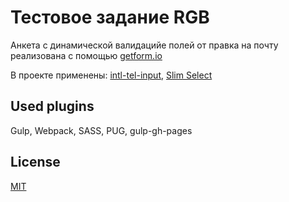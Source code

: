# Тестовое задание RGB

Анкета с динамической валидацийе полей от правка на почту реализована с помощью [getform.io](https://getform.io/)

В проекте применены: [intl-tel-input](https://github.com/jackocnr/intl-tel-input), [Slim Select](https://slimselectjs.com/)

## Used plugins

Gulp, Webpack, SASS, PUG, gulp-gh-pages

## License
[MIT](https://choosealicense.com/licenses/mit/)


